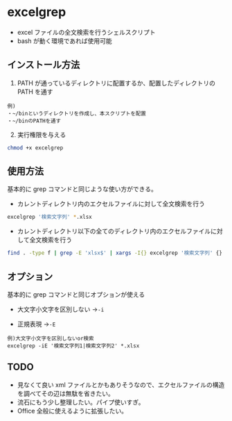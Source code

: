 # excelgrep

- excel ファイルの全文検索を行うシェルスクリプト
- bash が動く環境であれば使用可能

## インストール方法

1. PATH が通っているディレクトリに配置するか、配置したディレクトリの PATH を通す

```
例)
・~/binというディレクトリを作成し、本スクリプトを配置
・~/binのPATHを通す
```

2. 実行権限を与える

```bash
chmod +x excelgrep
```

## 使用方法

基本的に grep コマンドと同じような使い方ができる。

- カレントディレクトリ内のエクセルファイルに対して全文検索を行う

```bash
excelgrep '検索文字列' *.xlsx
```

- カレントディレクトリ以下の全てのディレクトリ内のエクセルファイルに対して全文検索を行う

```bash
find . -type f | grep -E 'xlsx$' | xargs -I{} excelgrep '検索文字列' {}
```

## オプション

基本的に grep コマンドと同じオプションが使える

- 大文字小文字を区別しない
  →`-i`

- 正規表現
  →`-E`

```
例)大文字小文字を区別しないor検索
excelgrep -iE '検索文字列1|検索文字列2' *.xlsx
```

## TODO

- 見なくて良い xml ファイルとかもありそうなので、エクセルファイルの構造を調べてその辺は無駄を省きたい。
- 流石にもう少し整理したい。パイプ使いすぎ。
- Office 全般に使えるように拡張したい。

